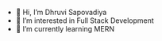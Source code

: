 - 👋 Hi, I’m Dhruvi Sapovadiya
- 👀 I’m interested in Full Stack Development
- 🌱 I’m currently learning MERN


<!---
DhruviSapovadiya29/DhruviSapovadiya29 is a ✨ special ✨ repository because its `README.md` (this file) appears on your GitHub profile.
You can click the Preview link to take a look at your changes.
--->
